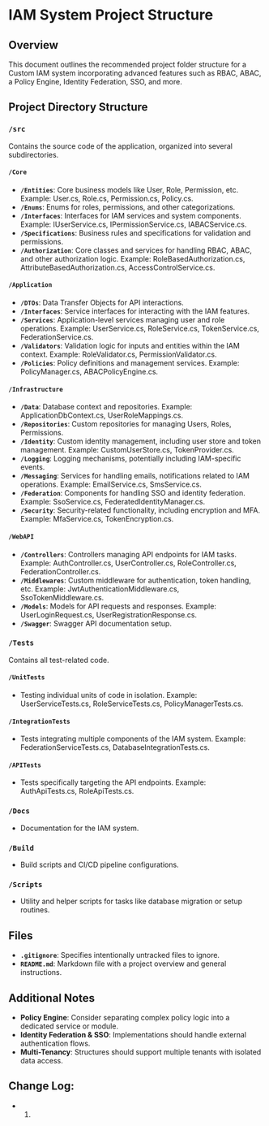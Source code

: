 # IAM System Project Structure

## Overview
This document outlines the recommended project folder structure for a Custom IAM system incorporating advanced features such as RBAC, ABAC, a Policy Engine, Identity Federation, SSO, and more.

## Project Directory Structure

### `/src`
Contains the source code of the application, organized into several subdirectories.

#### `/Core`
- **`/Entities`**: Core business models like User, Role, Permission, etc. Example: User.cs, Role.cs, Permission.cs, Policy.cs.
- **`/Enums`**: Enums for roles, permissions, and other categorizations.
- **`/Interfaces`**: Interfaces for IAM services and system components. Example: IUserService.cs, IPermissionService.cs, IABACService.cs.
- **`/Specifications`**: Business rules and specifications for validation and permissions.
- **`/Authorization`**: Core classes and services for handling RBAC, ABAC, and other authorization logic. Example: RoleBasedAuthorization.cs, AttributeBasedAuthorization.cs, AccessControlService.cs.

#### `/Application`
- **`/DTOs`**: Data Transfer Objects for API interactions.
- **`/Interfaces`**: Service interfaces for interacting with the IAM features.
- **`/Services`**: Application-level services managing user and role operations. Example: UserService.cs, RoleService.cs, TokenService.cs, FederationService.cs.
- **`/Validators`**: Validation logic for inputs and entities within the IAM context. Example: RoleValidator.cs, PermissionValidator.cs.
- **`/Policies`**: Policy definitions and management services. Example: PolicyManager.cs, ABACPolicyEngine.cs.

#### `/Infrastructure`
- **`/Data`**: Database context and repositories. Example: ApplicationDbContext.cs, UserRoleMappings.cs.
- **`/Repositories`**: Custom repositories for managing Users, Roles, Permissions. 
- **`/Identity`**: Custom identity management, including user store and token management. Example: CustomUserStore.cs, TokenProvider.cs.
- **`/Logging`**: Logging mechanisms, potentially including IAM-specific events.
- **`/Messaging`**: Services for handling emails, notifications related to IAM operations. Example: EmailService.cs, SmsService.cs.
- **`/Federation`**: Components for handling SSO and identity federation. Example: SsoService.cs, FederatedIdentityManager.cs.
- **`/Security`**: Security-related functionality, including encryption and MFA. Example: MfaService.cs, TokenEncryption.cs.

#### `/WebAPI`
- **`/Controllers`**: Controllers managing API endpoints for IAM tasks. Example: AuthController.cs, UserController.cs, RoleController.cs, FederationController.cs.
- **`/Middlewares`**: Custom middleware for authentication, token handling, etc. Example: JwtAuthenticationMiddleware.cs, SsoTokenMiddleware.cs.
- **`/Models`**: Models for API requests and responses. Example: UserLoginRequest.cs, UserRegistrationResponse.cs.
- **`/Swagger`**: Swagger API documentation setup. 

### `/Tests`
Contains all test-related code.

#### `/UnitTests`
- Testing individual units of code in isolation. Example: UserServiceTests.cs, RoleServiceTests.cs, PolicyManagerTests.cs.

#### `/IntegrationTests`
- Tests integrating multiple components of the IAM system. Example: FederationServiceTests.cs, DatabaseIntegrationTests.cs.

#### `/APITests`
- Tests specifically targeting the API endpoints. Example: AuthApiTests.cs, RoleApiTests.cs.

### `/Docs`
- Documentation for the IAM system.

### `/Build`
- Build scripts and CI/CD pipeline configurations.

### `/Scripts`
- Utility and helper scripts for tasks like database migration or setup routines.

## Files
- **`.gitignore`**: Specifies intentionally untracked files to ignore.
- **`README.md`**: Markdown file with a project overview and general instructions.

## Additional Notes
- **Policy Engine**: Consider separating complex policy logic into a dedicated service or module.
- **Identity Federation & SSO**: Implementations should handle external authentication flows.
- **Multi-Tenancy**: Structures should support multiple tenants with isolated data access.


## Change Log:
- 1. 